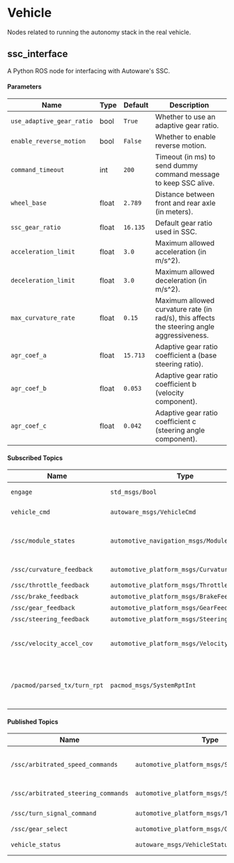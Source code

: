 # Vehicle

Nodes related to running the autonomy stack in the real vehicle.

## ssc_interface

A Python ROS node for interfacing with Autoware's SSC. 

#### Parameters
| Name | Type | Default | Description |
| --- | --- | --- | --- |
| `use_adaptive_gear_ratio` | bool | `True` | Whether to use an adaptive gear ratio. |
| `enable_reverse_motion` | bool | `False` | Whether to enable reverse motion. |
| `command_timeout` | int | `200` | Timeout (in ms) to send dummy command message to keep SSC alive. |
| `wheel_base` | float | `2.789` | Distance between front and rear axle (in meters). |
| `ssc_gear_ratio` | float | `16.135` | Default gear ratio used in SSC. |
| `acceleration_limit` | float | `3.0` | Maximum allowed acceleration (in m/s^2). |
| `deceleration_limit` | float | `3.0` | Maximum allowed deceleration (in m/s^2). |
| `max_curvature_rate` | float | `0.15` | Maximum allowed curvature rate (in rad/s), this affects the steering angle aggressiveness. |
| `agr_coef_a` | float | `15.713` | Adaptive gear ratio coefficient a (base steering ratio). |
| `agr_coef_b` | float | `0.053` | Adaptive gear ratio coefficient b (velocity component). |
| `agr_coef_c` | float | `0.042` | Adaptive gear ratio coefficient c (steering angle component). |

#### Subscribed Topics
| Name | Type | Description |
| --- | --- | --- |
| `engage` | `std_msgs/Bool` | Command to engage/disengage. |
| `vehicle_cmd` | `autoware_msgs/VehicleCmd` | Command for vehicle motion. |
| `/ssc/module_states` | `automotive_navigation_msgs/ModuleState` | Module states feedback. Used to check the active state of SSC. |
| `/ssc/curvature_feedback` | `automotive_platform_msgs/CurvatureFeedback` | Curvature feedback. |
| `/ssc/throttle_feedback` | `automotive_platform_msgs/ThrottleFeedback` | Throttle feedback. |
| `/ssc/brake_feedback` | `automotive_platform_msgs/BrakeFeedback` | Brake feedback. |
| `/ssc/gear_feedback` | `automotive_platform_msgs/GearFeedback` | Gear feedback. |
| `/ssc/steering_feedback` | `automotive_platform_msgs/SteeringFeedback` | Steering feedback. |
| `/ssc/velocity_accel_cov` | `automotive_platform_msgs/VelocityAccelCov` | Velocity, acceleration, covariance feedback. |
| `/pacmod/parsed_tx/turn_rpt` | `pacmod_msgs/SystemRptInt` | Turn signal feedback from Pacmod (SSC does not provide turn signal info). |

#### Published Topics
| Name | Type | Description |
| --- | --- | --- |
| `/ssc/arbitrated_speed_commands` | `automotive_platform_msgs/SpeedMode` | Speed command (including acceleration/deceleration limits) to SSC. |
| `/ssc/arbitrated_steering_commands` | `automotive_platform_msgs/SteerMode` | Steering command to SSC. |
| `/ssc/turn_signal_command` | `automotive_platform_msgs/TurnSignalCommand` | Turn signal command to SSC. |
| `/ssc/gear_select` | `automotive_platform_msgs/GearCommand` | Gear commands to SSC. |
| `vehicle_status` | `autoware_msgs/VehicleStatus` | Status information from SSC. |
